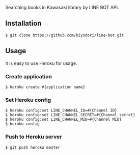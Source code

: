 Searching books in Kawasaki library by LINE BOT API.

## Installation
```
$ git clone https://github.com/kiyodori/line-bot.git
```

## Usage
It is easy to use Heroku for usage.

### Create application
```
$ heroku create #{application name}
```

### Set Heroku config

```
$ heroku config:set LINE_CHANNEL_ID=#{Channel ID}
$ heroku config:set LINE_CHANNEL_SECRET=#{Channel secret}
$ heroku config:set LINE_CHANNEL_MID=#{Channel MID}
$ heroku config
```

### Push to Heroku server

```
$ git push heroku master
```
